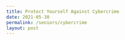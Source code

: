 ```yaml
---
title: Protect Yourself Against Cybercrime
date: 2021-05-30
permalink: /seniors/cybercrime
layout: post
---
```




